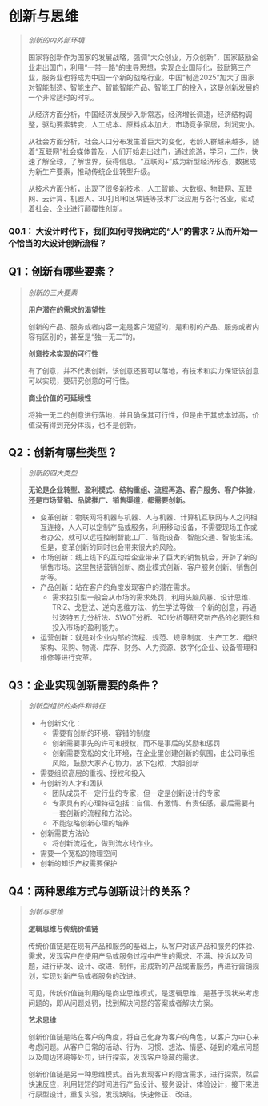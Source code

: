 # 创新与思维

> *创新的内外部环境*
>
> 国家将创新作为国家的发展战略，强调“大众创业，万众创新”，国家鼓励企业走出国门，利用“一带一路”的主导思想，实现企业国际化，鼓励第三产业，服务业也将成为中国一个新的战略行业。中国“制造2025”加大了国家对智能制造、智能生产、智能智能产品、智能工厂的投入，这是创新发展的一个非常适时的时机。
>
> 从经济方面分析，中国经济发展步入新常态，经济增长调速，经济结构调整，驱动要素转变，人工成本、原料成本加大，市场竞争家居，利润变小。
>
> 从社会方面分析，社会人口分布发生着巨大的变化，老龄人群越来越多，随着“互联网”社会媒体普及，人们开始走出过门，通过旅游，学习，工作，快速了解全球，了解世界，获得信息。“互联网+”成为新型经济形态，数据成为新生产要素，推动传统企业转型升级。
>
> 从技术方面分析，出现了很多新技术，人工智能、大数据、物联网、互联网、云计算、机器人、3D打印和区块链等技术广泛应用与各行各业，驱动着社会、企业进行颠覆性创新。

### Q0.1： 大设计时代下，我们如何寻找确定的“人”的需求？从而开始一个恰当的大设计创新流程？



## Q1：创新有哪些要素？

> *创新的三大要素*
>
> **用户潜在的需求的渴望性**
>
> 创新的产品、服务或者内容一定是客户渴望的，是和别的产品、服务或者内容有区别的，甚至是“独一无二”的。
>
> **创意技术实现的可行性**
>
> 有了创意，并不代表创新，该创意还要可以落地，有技术和实力保证该创意可以实现，要研究创意的可行性。
>
> **商业价值的可延续性**
>
> 将独一无二的创意进行落地，并且确保其可行性，但是由于其成本过高，价值没有得到充分体现，也不是创新。

## Q2：创新有哪些类型？

> *创新的四大类型*
>
> **无论是企业转型、盈利模式、结构重组、流程再造、客户服务、客户体验，还是市场营销、品牌推广、销售渠道，都需要创新。**
>
> - 变革创新：物联网将机器与机器、人与机器、计算机互联网与人之间相互连接，人人可以定制产品或服务，利用移动设备，不需要现场工作或者办公，就可以远程控制智能工厂、智能设备、智能交通、智能生活。但是，变革创新的同时也会带来很大的风险。
> - 市场创新：线上线下的互动给企业带来了巨大的销售机会，开辟了新的销售市场。这里包括营销创新、商业模式创新、客户服务创新、销售创新等。
> - 产品创新：站在客户的角度发现客户的潜在需求。
>   - 需求拉引型一般会从市场的需求处罚，利用头脑风暴、设计思维、TRIZ、戈登法、逆向思维方法、仿生学法等做一个新的创意，再通过波特五力分析法、SWOT分析、ROI分析等研究新产品的必要性和投入市场的盈利能力。
> - 运营创新：就是对企业内部的流程、规范、规章制度、生产工艺、组织架构、采购、物流、库存、财务、人力资源、数字化企业、设备管理和维修等进行变革。

## Q3：企业实现创新需要的条件？

> *创新型组织的条件和特征*
>
> - 有创新文化：
>   - 需要有创新的环境、容错的制度
>   - 创新需要事先的许可和授权，而不是事后的奖励和惩罚
>   - 创新需要宽松的文化环境，在企业里创建创新的氛围，由公司承担风险，鼓励大家齐心协力，放下包袱，大胆创新
> - 需要组织高层的重视、授权和投入
> - 有创新的人才和团队
>   - 团队成员不一定行业的专家，但一定是创新设计的专家
>   - 专家具有的心理特征包括：自信、有激情、有责任感，最后需要有一套创新的流程和方法论。
>   - 不能忽略创新心理的培养
> - 创新需要方法论
>   - 将创新流程化，做到流水线作业。
> - 需要一个宽松的物理空间
> - 创新的知识产权需要保护

## Q4：两种思维方式与创新设计的关系？

> *创新与思维*
>
> **逻辑思维与传统价值链**
>
> 传统价值链是在现有产品和服务的基础上，从客户对该产品和服务的体验、需求，发现客户在使用产品或服务过程中产生的需求、不满、投诉以及问题，进行研发、设计、改进、制作，形成新的产品或者服务，再进行营销规划，实现对新产品或者服务的改进。
>
> 可见，传统价值链利用的是商业思维模式，是逻辑思维，是基于现状来考虑问题的，即从问题处罚，找到解决问题的答案或者解决方案。
>
> **艺术思维**
>
> 创新价值链是站在客户的角度，将自己化身为客户的角色，以客户为中心来考虑问题。从客户日常的活动、行为、习惯、想法、情感、碰到的难点问题以及周边环境等处罚，进行探索，发现客户隐藏的需求。
>
> 创新价值链是另一种思维模式。首先发现客户的隐含需求，进行探索，然后快速反应，利用较短的时间进行产品设计、服务设计、体验设计，接下来进行原型设计，重复实验，发现缺陷，快速修正、改进。
